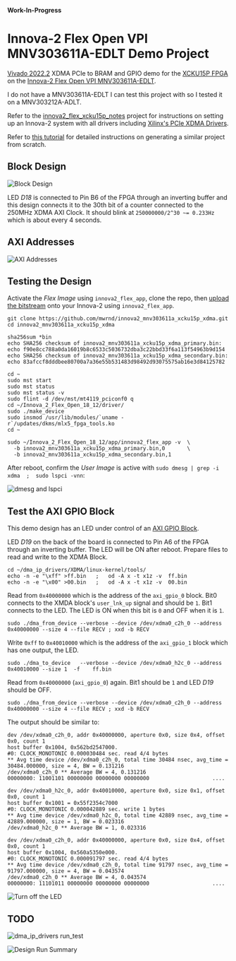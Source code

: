 **Work-In-Progress**

# Innova-2 Flex Open VPI MNV303611A-EDLT Demo Project

[Vivado 2022.2](https://www.xilinx.com/support/download/index.html/content/xilinx/en/downloadNav/vivado-design-tools/2022-2.html) XDMA PCIe to BRAM and GPIO demo for the [XCKU15P FPGA](https://www.xilinx.com/products/silicon-devices/fpga/kintex-ultrascale-plus.html) on the [Innova-2 Flex Open VPI MNV303611A-EDLT](https://www.mellanox.com/files/doc-2020/pb-innova-2-flex.pdf).

I do not have a MNV303611A-EDLT I can test this project with so I tested it on a MNV303212A-ADLT.

Refer to the [innova2_flex_xcku15p_notes](https://github.com/mwrnd/innova2_flex_xcku15p_notes/) project for instructions on setting up an Innova-2 system with all drivers including [Xilinx's PCIe XDMA Drivers](https://github.com/Xilinx/dma_ip_drivers).

Refer to [this tutorial](https://github.com/mwrnd/notes/tree/main/Vivado_XDMA_DDR4_Tutorial) for detailed instructions on generating a similar project from scratch.




## Block Design

![Block Design](img/Block_Design.png)

LED *D18* is connected to Pin B6 of the FPGA through an inverting buffer and this design connects it to the 30th bit of a counter connected to the 250MHz XDMA AXI Clock. It should blink at `250000000/2^30 ~= 0.233Hz` which is about every 4 seconds.


## AXI Addresses

![AXI Addresses](img/AXI_Addresses.png)




## Testing the Design


Activate the *Flex Image* using `innova2_flex_app`, clone the repo, then [upload the bitstream](https://github.com/mwrnd/innova2_flex_xcku15p_notes#loading-a-user-image) onto your Innova-2 using `innova2_flex_app`.

```
git clone https://github.com/mwrnd/innova2_mnv303611a_xcku15p_xdma.git
cd innova2_mnv303611a_xcku15p_xdma

sha256sum *bin
echo SHA256 checksum of innova2_mnv303611a_xcku15p_xdma_primary.bin:
echo f90e8cc788a0da16019b8c6533c5036732dba3c22bbd33f6a113f54963b9d154
echo SHA256 checksum of innova2_mnv303611a_xcku15p_xdma_secondary.bin:
echo 83afccf8dddbee80700a7a36e55b531483d98492d93075575ab16e3d84125782

cd ~
sudo mst start
sudo mst status
sudo mst status -v
sudo flint -d /dev/mst/mt4119_pciconf0 q
cd ~/Innova_2_Flex_Open_18_12/driver/
sudo ./make_device
sudo insmod /usr/lib/modules/`uname -r`/updates/dkms/mlx5_fpga_tools.ko
cd ~

sudo ~/Innova_2_Flex_Open_18_12/app/innova2_flex_app -v  \
  -b innova2_mnv303611a_xcku15p_xdma_primary.bin,0       \
  -b innova2_mnv303611a_xcku15p_xdma_secondary.bin,1

```

After reboot, confirm the *User Image* is active with `sudo dmesg | grep -i xdma  ;  sudo lspci -vnn`:

![dmesg and lspci](img/dmesg_lspci.jpg)




## Test the AXI GPIO Block

This demo design has an LED under control of an [AXI GPIO Block](https://docs.xilinx.com/v/u/3.0-English/ds744_axi_gpio).

LED *D19* on the back of the board is connected to Pin A6 of the FPGA through an inverting buffer. The LED will be ON after reboot. Prepare files to read and write to the XDMA Block.
```
cd ~/dma_ip_drivers/XDMA/linux-kernel/tools/
echo -n -e "\xff" >ff.bin   ;   od -A x -t x1z -v  ff.bin
echo -n -e "\x00" >00.bin   ;   od -A x -t x1z -v  00.bin
```

Read from `0x40000000` which is the address of the `axi_gpio_0` block. Bit0 connects to the XMDA block's `user_lnk_up` signal and should be `1`. Bit1 connects to the LED. The LED is ON when this bit is `0` and OFF when it is `1`.
```
sudo ./dma_from_device --verbose --device /dev/xdma0_c2h_0 --address 0x40000000 --size 4 --file RECV ; xxd -b RECV
```

Write `0xff` to `0x40010000` which is the address of the `axi_gpio_1` block which has one output, the LED.
```
sudo ./dma_to_device   --verbose --device /dev/xdma0_h2c_0 --address 0x40010000 --size 1  -f    ff.bin
```

Read from `0x40000000` (`axi_gpio_0`) again. Bit1 should be `1` and LED *D19* should be OFF.
```
sudo ./dma_from_device --verbose --device /dev/xdma0_c2h_0 --address 0x40000000 --size 4 --file RECV ; xxd -b RECV
```

The output should be similar to:
```
dev /dev/xdma0_c2h_0, addr 0x40000000, aperture 0x0, size 0x4, offset 0x0, count 1
host buffer 0x1004, 0x562bd2547000.
#0: CLOCK_MONOTONIC 0.000030484 sec. read 4/4 bytes
** Avg time device /dev/xdma0_c2h_0, total time 30484 nsec, avg_time = 30484.000000, size = 4, BW = 0.131216 
/dev/xdma0_c2h_0 ** Average BW = 4, 0.131216
00000000: 11001101 00000000 00000000 00000000                    ....

dev /dev/xdma0_h2c_0, addr 0x40010000, aperture 0x0, size 0x1, offset 0x0, count 1
host buffer 0x1001 = 0x55f2354c7000
#0: CLOCK_MONOTONIC 0.000042889 sec. write 1 bytes
** Avg time device /dev/xdma0_h2c_0, total time 42889 nsec, avg_time = 42889.000000, size = 1, BW = 0.023316 
/dev/xdma0_h2c_0 ** Average BW = 1, 0.023316

dev /dev/xdma0_c2h_0, addr 0x40000000, aperture 0x0, size 0x4, offset 0x0, count 1
host buffer 0x1004, 0x560a5350e000.
#0: CLOCK_MONOTONIC 0.000091797 sec. read 4/4 bytes
** Avg time device /dev/xdma0_c2h_0, total time 91797 nsec, avg_time = 91797.000000, size = 4, BW = 0.043574 
/dev/xdma0_c2h_0 ** Average BW = 4, 0.043574
00000000: 11101011 00000000 00000000 00000000                    ....
```

![Turn off the LED](img/turn_off_LED.jpg)




## TODO

![dma_ip_drivers run_test](img/run_test.jpg)

![Design Run Summary](img/Design_Run_Summary.png)


